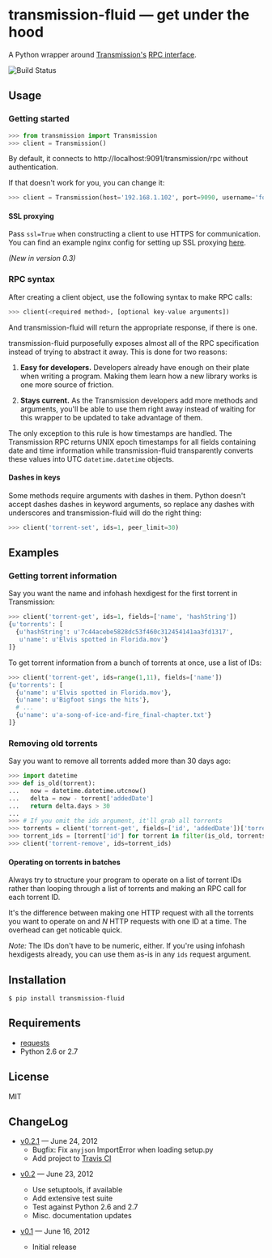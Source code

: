 transmission-fluid — get under the hood
========================================

A Python wrapper around [Transmission's][transmission] [RPC
interface][rpc].

![Build Status][travis-status]

[transmission]: http://transmissionbt.com/
[rpc]: https://trac.transmissionbt.com/browser/trunk/extras/rpc-spec.txt
[travis-status]: https://secure.travis-ci.org/edavis/transmission-fluid.png "Travis CI build status"

Usage
-----

### Getting started

```python
>>> from transmission import Transmission
>>> client = Transmission()
```

By default, it connects to http://localhost:9091/transmission/rpc
without authentication.

If that doesn't work for you, you can change it:

```python
>>> client = Transmission(host='192.168.1.102', port=9090, username='foo', password='baz')
```

#### SSL proxying

Pass `ssl=True` when constructing a client to use HTTPS for
communication. You can find an example nginx config for setting up SSL
proxying [here](https://github.com/edavis/transmission-fluid/pull/1).

*(New in version 0.3)*

### RPC syntax

After creating a client object, use the following syntax to make RPC calls:

```python
>>> client(<required method>, [optional key-value arguments])
```

And transmission-fluid will return the appropriate response, if there
is one.

transmission-fluid purposefully exposes almost all of the RPC
specification instead of trying to abstract it away.  This is done for
two reasons:

1. **Easy for developers.** Developers already have enough on their
plate when writing a program. Making them learn how a new library
works is one more source of friction.

2. **Stays current.** As the Transmission developers add more methods
and arguments, you'll be able to use them right away instead of
waiting for this wrapper to be updated to take advantage of them.

The only exception to this rule is how timestamps are handled. The
Transmission RPC returns UNIX epoch timestamps for all fields
containing date and time information while transmission-fluid
transparently converts these values into UTC `datetime.datetime`
objects.

#### Dashes in keys

Some methods require arguments with dashes in them. Python doesn't
accept dashes dashes in keyword arguments, so replace any dashes with
underscores and transmission-fluid will do the right thing:

```python
>>> client('torrent-set', ids=1, peer_limit=30)
```

Examples
--------

### Getting torrent information

Say you want the name and infohash hexdigest for the first torrent in
Transmission:

```python
>>> client('torrent-get', ids=1, fields=['name', 'hashString'])
{u'torrents': [
  {u'hashString': u'7c44acebe5828dc53f460c312454141aa3fd1317',
   u'name': u'Elvis spotted in Florida.mov'}
]}
```

To get torrent information from a bunch of torrents at once, use a
list of IDs:

```python
>>> client('torrent-get', ids=range(1,11), fields=['name'])
{u'torrents': [
  {u'name': u'Elvis spotted in Florida.mov'},
  {u'name': u'Bigfoot sings the hits'},
  # ...
  {u'name': u'a-song-of-ice-and-fire_final-chapter.txt'}
]}
```

### Removing old torrents

Say you want to remove all torrents added more than 30 days ago:

```python
>>> import datetime
>>> def is_old(torrent):
...   now = datetime.datetime.utcnow()
...   delta = now - torrent['addedDate']
...   return delta.days > 30
...
>>> # If you omit the ids argument, it'll grab all torrents
>>> torrents = client('torrent-get', fields=['id', 'addedDate'])['torrents']
>>> torrent_ids = [torrent['id'] for torrent in filter(is_old, torrents)]
>>> client('torrent-remove', ids=torrent_ids)
```

#### Operating on torrents in batches

Always try to structure your program to operate on a list of torrent
IDs rather than looping through a list of torrents and making an RPC
call for each torrent ID.

It's the difference between making one HTTP request with all the
torrents you want to operate on and *N* HTTP requests with one ID at a
time.  The overhead can get noticable quick.

*Note:* The IDs don't have to be numeric, either. If you're using
 infohash hexdigests already, you can use them as-is in any `ids`
 request argument.

Installation
------------

```
$ pip install transmission-fluid
```

Requirements
------------

- [requests](http://python-requests.org/)
- Python 2.6 or 2.7

License
-------

MIT

ChangeLog
---------

- [v0.2.1][] — June 24, 2012
    - Bugfix: Fix `anyjson` ImportError when loading setup.py
    - Add project to [Travis CI][travis-ci]

[travis-ci]: http://travis-ci.org/#!/edavis/transmission-fluid

- [v0.2][] — June 23, 2012
    - Use setuptools, if available
    - Add extensive test suite
    - Test against Python 2.6 and 2.7
    - Misc. documentation updates

- [v0.1][] — June 16, 2012
    - Initial release

[v0.1]: transmission-fluid/tree/v0.1
[v0.2]: transmission-fluid/tree/v0.2
[v0.2.1]: transmission-fluid/tree/v0.2.1
